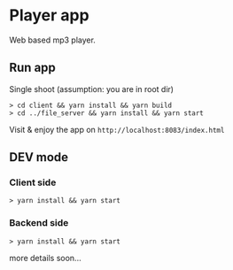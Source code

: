 # Player app

Web based mp3 player.

## Run app

Single shoot (assumption: you are in root dir)

```
> cd client && yarn install && yarn build
> cd ../file_server && yarn install && yarn start
```

Visit & enjoy the app on `http://localhost:8083/index.html`

## DEV mode

### Client side

```
> yarn install && yarn start
```

### Backend side

```
> yarn install && yarn start
```

more details soon...
